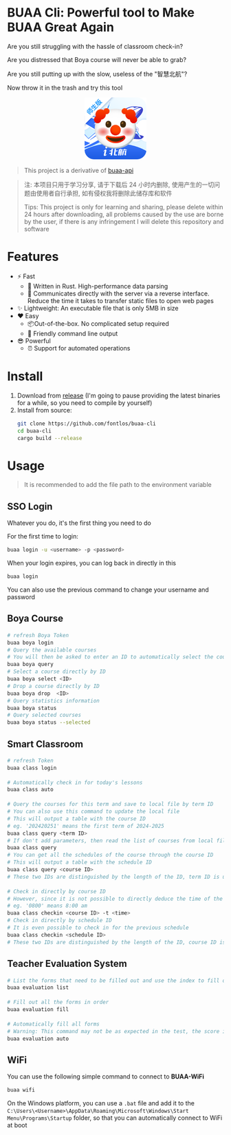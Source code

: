 # BUAA Cli: Powerful tool to Make BUAA Great Again

Are you still struggling with the hassle of classroom check-in?

Are you distressed that Boya course will never be able to grab?

Are you still putting up with the slow, useless of the "智慧北航"?

Now throw it in the trash and try this tool

<p align="center">
  <img src="./assets/image.png"></img>
</p>


> This project is a derivative of [buaa-api](https://github.com/fontlos/buaa-api)

> 注: 本项目只用于学习分享, 请于下载后 24 小时内删除, 使用产生的一切问题由使用者自行承担, 如有侵权我将删除此储存库和软件
>
> Tips: This project is only for learning and sharing, please delete within 24 hours after downloading, all problems caused by the use are borne by the user, if there is any infringement I will delete this repository and software

# Features

- ⚡ Fast
  - 🦀 Written in Rust. High-performance data parsing
  - 🎯 Communicates directly with the server via a reverse interface. Reduce the time it takes to transfer static files to open web pages
- ✨ Lightweight: An executable file that is only 5MB in size
- ❤️ Easy
  - 📦Out-of-the-box. No complicated setup required
  - 🎉 Friendly command line output
- 😎 Powerful
  - ⏰ Support for automated operations

# Install

1. Download from [release](https://github.com/fontlos/buaa-cli/release) (I'm going to pause providing the latest binaries for a while, so you need to compile by yourself)
2. Install from source:
   ```sh
   git clone https://github.com/fontlos/buaa-cli
   cd buaa-cli
   cargo build --release
   ```

# Usage

> It is recommended to add the file path to the environment variable

## SSO Login

Whatever you do, it's the first thing you need to do

For the first time to login:

```sh
buaa login -u <username> -p <password>
```

When your login expires, you can log back in directly in this

```sh
buaa login
```

You can also use the previous command to change your username and password

## Boya Course

```sh
# refresh Boya Token
buaa boya login
# Query the available courses
# You will then be asked to enter an ID to automatically select the course
buaa boya query
# Select a course directly by ID
buaa boya select <ID>
# Drop a course directly by ID
buaa boya drop  <ID>
# Query statistics information
buaa boya status
# Query selected courses
buaa boya status --selected
```

## Smart Classroom

```sh
# refresh Token
buaa class login

# Automatically check in for today's lessons
buaa class auto

# Query the courses for this term and save to local file by term ID
# You can also use this command to update the local file
# This will output a table with the course ID
# eg. '202420251' means the first term of 2024-2025
buaa class query <term ID>
# If don't add parameters, then read the list of courses from local file
buaa class query
# You can get all the schedules of the course through the course ID
# This will output a table with the schedule ID
buaa class query <course ID>
# These two IDs are distinguished by the length of the ID, term ID is usually 9 digits and course ID is usually 5 digits

# Check in directly by course ID
# However, since it is not possible to directly deduce the time of the lesson, the time parameter must be added
# eg. '0800' means 8:00 am
buaa class checkin <course ID> -t <time>
# Check in directly by schedule ID
# It is even possible to check in for the previous schedule
buaa class checkin <schedule ID>
# These two IDs are distinguished by the length of the ID, course ID is usually 5 digits and schedule ID is usually 7 digits
```

## Teacher Evaluation System

```sh
# List the forms that need to be filled out and use the index to fill out the specified form
buaa evaluation list

# Fill out all the forms in order
buaa evaluation fill

# Automatically fill all forms
# Warning: This command may not be as expected in the test, the score is correct, but it will show an abnormality, and will try to fix it the next time the evaluation system is turned on
buaa evaluation auto
```

## WiFi

You can use the following simple command to connect to **BUAA-WiFi**

```sh
buaa wifi
```

On the Windows platform, you can use a `.bat` file and add it to the `C:\Users\<Username>\AppData\Roaming\Microsoft\Windows\Start Menu\Programs\Startup` folder, so that you can automatically connect to WiFi at boot